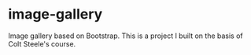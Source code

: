 # image-gallery
Image gallery based on Bootstrap. This is a project I built on the basis of Colt Steele's course.
